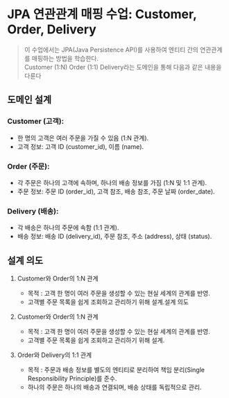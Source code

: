 # JPA 연관관계 매핑 수업: Customer, Order, Delivery
>  이 수업에서는 JPA(Java Persistence API)를 사용하여 엔티티 간의 연관관계를 매핑하는 방법을 학습한다. <br>
> Customer (1:N) Order (1:1) Delivery라는 도메인을 통해 다음과 같은 내용을 다룬다<br>


## 도메인 설계
### Customer (고객):
- 한 명의 고객은 여러 주문을 가질 수 있음 (1:N 관계).
- 고객 정보: 고객 ID (customer_id), 이름 (name).

### Order (주문):
- 각 주문은 하나의 고객에 속하며, 하나의 배송 정보를 가짐 (1:N 및 1:1 관계).
- 주문 정보: 주문 ID (order_id), 고객 참조, 배송 참조, 주문 날짜 (order_date).

### Delivery (배송):
- 각 배송은 하나의 주문에 속함 (1:1 관계).
- 배송 정보: 배송 ID (delivery_id), 주문 참조, 주소 (address), 상태 (status).


## 설계 의도
1. Customer와 Order의 1:N 관계
    - 목적 : 고객 한 명이 여러 주문을 생성할 수 있는 현실 세계의 관계를 반영.
    - 고객별 주문 목록을 쉽게 조회하고 관리하기 위해 설계.설계 의도

2. Customer와 Order의 1:N 관계
    - 목적 : 고객 한 명이 여러 주문을 생성할 수 있는 현실 세계의 관계를 반영.
    - 고객별 주문 목록을 쉽게 조회하고 관리하기 위해 설계.

3. Order와 Delivery의 1:1 관계
    - 목적 : 주문과 배송 정보를 별도의 엔티티로 분리하여 책임 분리(Single Responsibility Principle)를 준수.
    - 하나의 주문은 하나의 배송과 연결되며, 배송 상태를 독립적으로 관리.